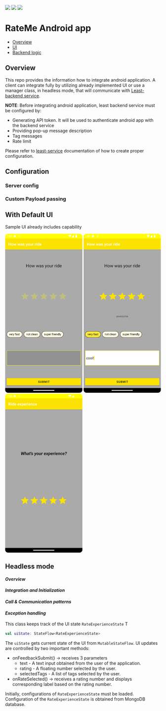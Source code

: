 [![](https://jitpack.io/v/USER/REPO/month.svg)](https://jitpack.io/#USER/REPO)
[![](https://jitpack.io/v/jitpack/maven-simple/month.svg)](https://jitpack.io/#feebaio/feeba-android)
[![](https://jitpack.io/v/feebaio/feeba-android/week.svg)](https://jitpack.io/#feebaio/feeba-android)


# RateMe Android app

* [Overview](#overview)
* [UI](#ui)
* [Backend logic](#backend-logic) 


## Overview

This repo provides the information how to integrate android application. A client can integrate fully by utilizing already implemented UI or use a manager class, in headless mode, that will communicate with [Least-backend service](https://github.com/codingoperations/least-service). 

**NOTE**: Before integrating android application, least backend service must be configured by:
- Generating API token. It will be used to authenticate android app with the backend service
- Providing pop-up message description
- Tag messages
- Rate limit

Please refer to [least-service](https://github.com/codingoperations/least-service) documentation of how to create proper configuration. 
## Configuration
### Server config

### Custom Payload passing

## With Default UI

Sample UI already includes capability

[<img src="images/img.png" width="250"/>](images/img.png)
[<img src="images/img_1.png" width="250"/>](images/img_1.png)
[<img src="images/img_2.png" width="250"/>](images/img_2.png)

## Headless mode
#### _Overview_

#### _Integration and Initialization_

#### _Call & Communication patterns_

#### _Exception handling_



This class keeps track of the UI state `RateExperienceState`
T
```kotlin
val uiState: StateFlow<RateExperienceState>
```
The `uiState` gets current state of the UI from `MutableStateFlow`. UI updates are controlled by two important methods:

- onFeedbackSubmit() -> receives 3 parameters
  - text - A text input obtained from the user of the application.
  - rating - A floating number selected by the user.
  - selectedTags - A list of tags selected by the user.
- onRateSelected()   -> receives a rating number and displays corresponding label based on the rating number.

Initially, configurations of `RateExperienceState` must be loaded. Configuration of the `RateExperienceState` is obtained from
MongoDB database.

